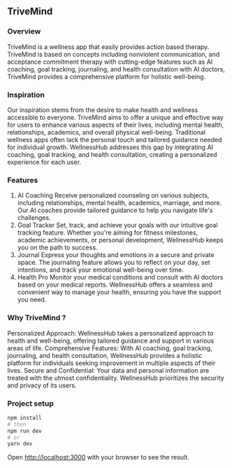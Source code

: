 ## TriveMind

### Overview
TriveMind is a wellness app that easily provides action based therapy. TriveMind is based on concepts including nonviolent communication, and acceptance commitment therapy with cutting-edge features such as AI coaching, goal tracking, journaling, and health consultation with AI doctors, TriveMind provides a comprehensive platform for holistic well-being.
### Inspiration
Our inspiration stems from the desire to make health and wellness accessible to everyone. TriveMind aims to offer a unique and effective way for users to enhance various aspects of their lives, including mental health, relationships, academics, and overall physical well-being.
Traditional wellness apps often lack the personal touch and tailored guidance needed for individual growth. WellnessHub addresses this gap by integrating AI coaching, goal tracking, and health consultation, creating a personalized experience for each user.
### Features
1. AI Coaching
Receive personalized counseling on various subjects, including relationships, mental health, academics, marriage, and more. Our AI coaches provide tailored guidance to help you navigate life's challenges.
2. Goal Tracker
Set, track, and achieve your goals with our intuitive goal tracking feature. Whether you're aiming for fitness milestones, academic achievements, or personal development, WellnessHub keeps you on the path to success.
3. Journal
Express your thoughts and emotions in a secure and private space. The journaling feature allows you to reflect on your day, set intentions, and track your emotional well-being over time.
4. Health Pro
Monitor your medical conditions and consult with AI doctors based on your medical reports. WellnessHub offers a seamless and convenient way to manage your health, ensuring you have the support you need.

### Why TriveMind ?
Personalized Approach: WellnessHub takes a personalized approach to health and well-being, offering tailored guidance and support in various areas of life.
Comprehensive Features: With AI coaching, goal tracking, journaling, and health consultation, WellnessHub provides a holistic platform for individuals seeking improvement in multiple aspects of their lives.
Secure and Confidential: Your data and personal information are treated with the utmost confidentiality. WellnessHub prioritizes the security and privacy of its users.

### Project setup 

```bash
npm install
# then
npm run dev
# or
yarn dev
```

Open [http://localhost:3000](http://localhost:3000) with your browser to see the result.

